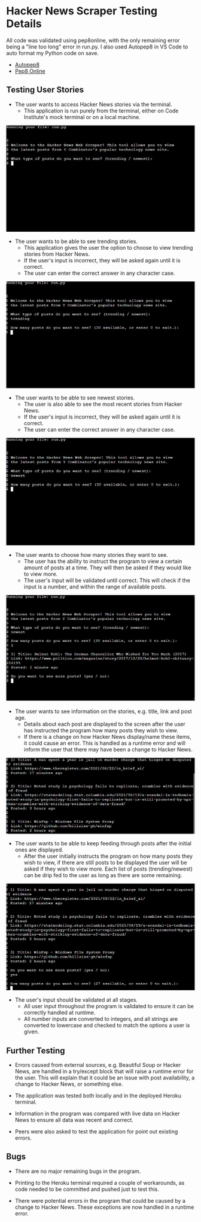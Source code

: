 # Hacker News Scraper Testing Details

All code was validated using pep8online, with the only remaining error being a "line too long" error in run.py. I also used Autopep8 in VS Code to auto format my Python code on save. 

-   [Autopep8](https://pypi.org/project/autopep8/)
-   [Pep8 Online](http://pep8online.com/)

## Testing User Stories

-   The user wants to access Hacker News stories via the terminal.
    -   This application is run purely from the terminal, either on Code Institute's mock terminal or on a local machine. 
    
![Terminal view](readme/terminal-view.JPG)

-   The user wants to be able to see trending stories.
    -   This application gives the user the option to choose to view trending stories from Hacker News.
    -   If the user's input is incorrect, they will be asked again until it is correct.
    -   The user can enter the correct answer in any character case.
    
![Trending](readme/trending.JPG)

-   The user wants to be able to see newest stories.
    -   The user is also able to see the most recent stories from Hacker News.
    -   If the user's input is incorrect, they will be asked again until it is correct.
    -   The user can enter the correct answer in any character case.
    
![Newest](readme/newest.JPG)

-   The user wants to choose how many stories they want to see. 
    -   The user has the ability to instruct the program to view a certain amount of posts at a time. They will then be asked if they would like to view more.
    -   The user's input will be validated until correct. This will check if the input is a number, and within the range of available posts.
    
![Post amount](readme/post-amount.JPG)

-   The user wants to see information on the stories, e.g. title, link and post age.
    -   Details about each post are displayed to the screen after the user has instructed the program how many posts they wish to view.
    -   If there is a change on how Hacker News display/name these items, it could cause an error. This is handled as a runtime error and will inform the user that there may have been a change to Hacker News.
    
![Post details](readme/post-details.JPG)

-   The user wants to be able to keep feeding through posts after the initial ones are displayed.
    -   After the user initially instructs the program on how many posts they wish to view, if there are still posts to be displayed the user will be asked if they wish to view more. Each list of posts (trending/newest) can be drip fed to the user as long as there are some remaining.
    
![Post feed](readme/post-feed.JPG)

-   The user's input should be validated at all stages.
    -   All user input throughout the program is validated to ensure it can be correctly handled at runtime. 
    -   All number inputs are converted to integers, and all strings are converted to lowercase and checked to match the options a user is given.

## Further Testing

-   Errors caused from external sources, e.g. Beautiful Soup or Hacker News, are handled in a try/except block that will raise a runtime error for the user. This will explain that it could be an issue with post availability, a change to Hacker News, or something else.

-   The application was tested both locally and in the deployed Heroku terminal.

-   Information in the program was compared with live data on Hacker News to ensure all data was recent and correct. 

-   Peers were also asked to test the application for point out existing errors.

## Bugs

-   There are no major remaining bugs in the program. 

-   Printing to the Heroku terminal required a couple of workarounds, as code needed to be committed and pushed just to test this. 

-   There were potential errors in the program that could be caused by a change to Hacker News. These exceptions are now handled in a runtime error.